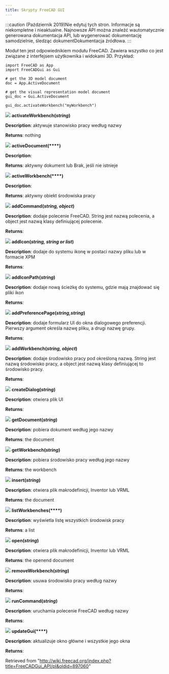 ```yaml
---
title: Skrypty FreeCAD GUI
---
```

:::caution
(Październik 2019)Nie edytuj tych stron. Informacje są niekompletne i nieaktualne. Najnowsze API można znaleźć wautomatycznie generowana dokumentacja API, lub wygenerować dokumentację samodzielnie, śledząc dokumentDokumentacja źródłowa.
:::

Moduł ten jest odpowiednikiem modułu FreeCAD. Zawiera wszystko co jest związane z interfejsem użytkownika i widokami 3D. Przykład:

```
import FreeCAD as App
import FreeCADGui as Gui

# get the 3D model document
doc = App.ActiveDocument    

# get the visual representation model document
gui_doc = Gui.ActiveDocument

gui_doc.activateWorkbench("myWorkbench")

```

![](/images/Method.png) **activateWorkbench(***string***)**

**Description**: aktywuje stanowisko pracy według nazwy

**Returns**: nothing

![](/images/Method.png) **activeDocument(****)**

**Description**:

**Returns**: aktywny dokument lub Brak, jeśli nie istnieje

![](/images/Method.png) **activeWorkbench(****)**

**Description**:

**Returns**: aktywny obiekt środowiska pracy

![](/images/Method.png) **addCommand(***string, object***)**

**Description**: dodaje polecenie FreeCAD. String jest nazwą polecenia, a object jest nazwą klasy definiującej polecenie.

**Returns**:

![](/images/Method.png) **addIcon(***string, string or list***)**

**Description**: dodaje do systemu ikonę w postaci nazwy pliku lub w formacie XPM

**Returns**:

![](/images/Method.png) **addIconPath(***string***)**

**Description**: dodaje nową ścieżkę do systemu, gdzie mają znajdować się pliki ikon

**Returns**:

![](/images/Method.png) **addPreferencePage(***string,string***)**

**Description**: dodaje formularz UI do okna dialogowego preferencji. Pierwszy argument określa nazwę pliku, a drugi nazwę grupy.

**Returns**:

![](/images/Method.png) **addWorkbench(***string, object***)**

**Description**: dodaje środowisko pracy pod określoną nazwą. String jest nazwą środowisko pracy, a object jest nazwą klasy definiującej to środowisko pracy.

**Returns**:

![](/images/Method.png) **createDialog(***string***)**

**Description**: otwiera plik UI

**Returns**:

![](/images/Method.png) **getDocument(***string***)**

**Description**: pobiera dokument według jego nazwy

**Returns**: the document

![](/images/Method.png) **getWorkbench(***string***)**

**Description**: pobiera środowisko pracy według jego nazwy

**Returns**: the workbench

![](/images/Method.png) **insert(***string***)**

**Description**: otwiera plik makrodefinicji, Inventor lub VRML

**Returns**: the document

![](/images/Method.png) **listWorkbenches(****)**

**Description**: wyświetla listę wszystkich środowisk pracy

**Returns**: a list

![](/images/Method.png) **open(***string***)**

**Description**: otwiera plik makrodefinicji, Inventor lub VRML

**Returns**: the openend document

![](/images/Method.png) **removeWorkbench(***string***)**

**Description**: usuwa środowisko pracy według nazwy

**Returns**:

![](/images/Method.png) **runCommand(***string***)**

**Description**: uruchamia polecenie FreeCAD według nazwy

**Returns**:

![](/images/Method.png) **updateGui(****)**

**Description**: aktualizuje okno główne i wszystkie jego okna

**Returns**:

Retrieved from "<http://wiki.freecad.org/index.php?title=FreeCADGui_API/pl&oldid=897060>"